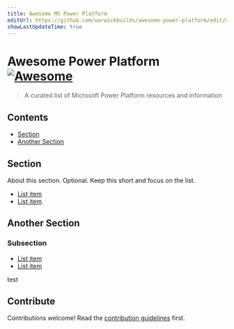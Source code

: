 ```yaml
---
title: Awesome MS Power Platform
editUrl: https://github.com/warwickbuilds/awesome-power-platform/edit/main/readme.md
showLastUpdateTime: true
---
```


# Awesome Power Platform [![Awesome](https://awesome.re/badge.svg)](https://awesome.re)

> A curated list of Microsoft Power Platform resources and information


## Contents

- [Section](#section)
- [Another Section](#another-section)


## Section

About this section. Optional. Keep this short and focus on the list.

- [List item](http://example.com)
- [List item](http://example.com)


## Another Section

### Subsection

- [List item](http://example.com)
- [List item](http://example.com)

test
## Contribute

Contributions welcome! Read the [contribution guidelines](contributing.md) first.
